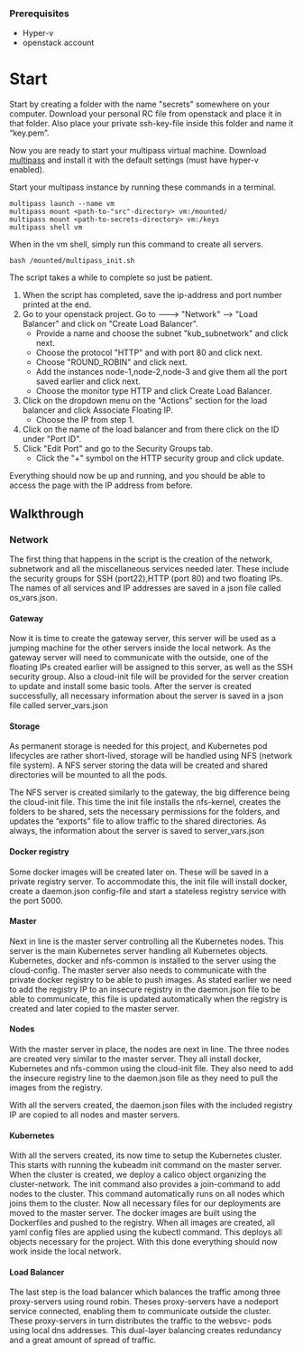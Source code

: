 ### Prerequisites
* Hyper-v 
* openstack account  
# Start
Start by creating a folder with the name "secrets" somewhere on your computer. 
Download your personal RC file from openstack and place it in that folder. 
Also place your private ssh-key-file inside this folder and name it “key.pem”.

Now you are ready to start your multipass virtual machine.
Download [multipass](https://multipass.run/) and install it with the default settings
(must have hyper-v enabled).

Start your multipass instance by running these commands in a terminal.
   
    multipass launch --name vm   
    multipass mount <path-to-"src"-directory> vm:/mounted/
    multipass mount <path-to-secrets-directory> vm:/keys
    multipass shell vm
    
When in the vm shell, simply run this command to create all servers.
    
    bash /mounted/multipass_init.sh

The script takes a while to complete so just be patient.

1. When the script has completed, save the ip-address and port number printed at the end.
2. Go to your openstack project. Go to ---> "Network" --> "Load Balancer" and click on "Create Load Balancer".
    * Provide a name and choose the subnet "kub_subnetwork" and click next.
    * Choose the protocol "HTTP" and with port 80 and click next.
    * Choose "ROUND_ROBIN" and click next.
    * Add the instances node-1,node-2,node-3 and give them all the port saved earlier and click next.
    * Choose the monitor type HTTP and click Create Load Balancer.
3. Click on the dropdown menu on the "Actions" section for the load balancer and click Associate Floating IP. 
    * Choose the IP from step 1. 
9. Click on the name of the load balancer and from there click on the ID under "Port ID".
10. Click "Edit Port" and go to the Security Groups tab. 
    * Click the "+" symbol on the HTTP security group and click update.

Everything should now be up and running, and you should be able to access the page with the IP address from before. 
 

## Walkthrough

### Network
The first thing that happens in the script is the creation of the network, subnetwork and all the miscellaneous services needed later. These include the security groups for SSH (port22),HTTP (port 80) and two floating IPs. The names of all services and IP addresses are saved in a  json file called os_vars.json.


#### Gateway
Now it is time to create the gateway server, this server will be used as a jumping machine for the other servers inside the local network. As the gateway server will need to communicate with the outside, one of the floating IPs created earlier will be assigned to this server, as well as the SSH security group. Also a cloud-init file will be provided for the server creation to update and install some basic tools. After the server is created successfully, all necessary information about the server is saved in a json file called server_vars.json

#### Storage
As permanent storage is needed for this project, and Kubernetes pod lifecycles are rather short-lived, storage will be handled using NFS (network file system). A NFS server storing the data will be created and shared directories will be mounted to all the pods.

The NFS server is created similarly to the gateway, the big difference being the cloud-init file. This time the init file installs the nfs-kernel, creates the folders to be shared, sets the necessary permissions for the folders,  and updates the “exports” file to allow traffic to the shared directories. 
As always, the information about the server is saved to server_vars.json
#### Docker registry
Some docker images will be created later on. These will be saved in a private registry server. To accommodate this, the init file will install docker, create a daemon.json config-file and start a stateless registry service with the port 5000.
#### Master 
Next in line is the master server controlling all the Kubernetes nodes. This server is the main Kubernetes server handling all Kubernetes objects. Kubernetes, docker and nfs-common is installed to the server using the cloud-config. The master server also needs to communicate with the private docker registry to be able to push images. As stated earlier we need to add the registry IP to an insecure registry in the daemon.json file to be able to communicate, this file is updated automatically when the registry is created and later copied to the master server.
#### Nodes
With the master server in place, the nodes are next in line. The three nodes are created very similar to the master server. They all install docker, Kubernetes and nfs-common using the cloud-init file. They also need to add the insecure registry line to the daemon.json file as they need to pull the images from the registry.

With all the servers created, the daemon.json files with the included registry IP are copied to all nodes and master servers.
#### Kubernetes
With all the servers created, its now time to setup the Kubernetes cluster. This starts with running the kubeadm init command on the master server. When the cluster is created, we deploy a calico object organizing the cluster-network. The init command also provides a join-command to add nodes to the cluster. This command automatically runs on all nodes which joins them to the cluster.
Now all necessary files for our deployments are moved to the master server. The docker images are built using the Dockerfiles and pushed to the registry. When all images are created, all yaml config files are applied using the kubectl command. This deploys all objects necessary for the project.
With this done everything should now work inside the local network.
#### Load Balancer
The last step is the load balancer which balances the traffic among three proxy-servers using round robin. Theses proxy-servers have a nodeport service connected, enabling them to communicate outside the cluster. These proxy-servers in turn distributes the traffic to the websvc- pods using local dns addresses.  This dual-layer balancing creates redundancy and a great amount of spread of traffic.